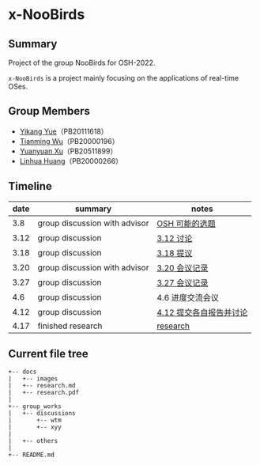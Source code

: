# x-NooBirds
## Summary
Project of the group NooBirds for OSH-2022.

`x-NooBirds` is a project mainly focusing on the applications of real-time OSes.

## Group Members
- [Yikang Yue](https://github.com/npz7yyk)（PB20111618）
- [Tianming Wu](https://github.com/WuTianming)（PB20000196）
- [Yuanyuan Xu](https://github.com/Wonderful-Me)（PB20511899）
- [Linhua Huang](https://github.com/GeoAlMTBs)（PB20000266）

## Timeline

| date | summary                       | notes                                                        |
| ---- | ----------------------------- | ------------------------------------------------------------ |
| 3.8  | group discussion with advisor | [OSH 可能的选题](./group_works/discussions/wtm/3.8&#32;OSH&#32;可能的选题.md) |
| 3.12 | group discussion              | [3.12 讨论](./group_works/discussions/wtm/3.12&#32;讨论.md)      |
| 3.18 | group discussion              | [3.18 提议](./group_works/discussions/wtm/3.18&#32;提议.md)      |
| 3.20 | group discussion with advisor | [3.20 会议记录](./group_works/discussions/wtm/3.20&#32;会议记录.md) |
| 3.27 | group discussion              | [3.27 会议记录](./group_works/others/division_of_labour.md)  |
| 4.6  | group discussion              | 4.6 进度交流会议                                             |
| 4.12 | group discussion              | [4.12 提交各自报告并讨论](https://github.com/OSH-2022/x-NooBirds/tree/main/group_works/others/research) |
| 4.17 | finished research             | [research](./docs/research.md)                               |

## Current file tree
```code
+-- docs
|   +-- images
|   +-- research.md
|   +-- research.pdf
|
+-- group_works
|   +-- discussions
|       +-- wtm
|       +-- xyy
|
|   +-- others
|
+-- README.md
```
